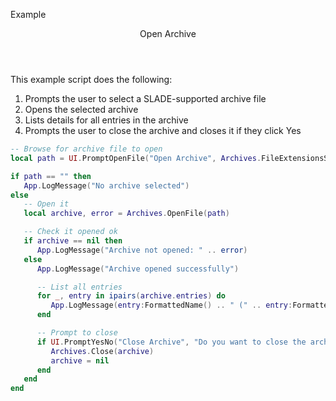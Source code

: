 <subhead>Example</subhead>
<header>Open Archive</header>

This example script does the following:

1. Prompts the user to select a SLADE-supported archive file
1. Opens the selected archive
1. Lists details for all entries in the archive
1. Prompts the user to close the archive and closes it if they click Yes

```lua
-- Browse for archive file to open
local path = UI.PromptOpenFile("Open Archive", Archives.FileExtensionsString(), "")

if path == "" then
   App.LogMessage("No archive selected")
else
   -- Open it
   local archive, error = Archives.OpenFile(path)

   -- Check it opened ok
   if archive == nil then
      App.LogMessage("Archive not opened: " .. error)
   else
      App.LogMessage("Archive opened successfully")

      -- List all entries
      for _, entry in ipairs(archive.entries) do
         App.LogMessage(entry:FormattedName() .. " (" .. entry:FormattedSize() .. ", " .. entry.type.name .. ")")
      end

      -- Prompt to close
      if UI.PromptYesNo("Close Archive", "Do you want to close the archive now?") then
         Archives.Close(archive)
         archive = nil
      end
   end
end
```
